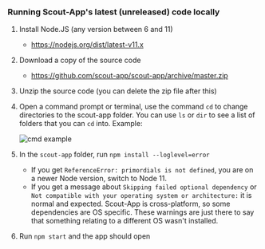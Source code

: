 ### Running Scout-App's latest (unreleased) code locally

1. Install Node.JS (any version between 6 and 11)
   * https://nodejs.org/dist/latest-v11.x
1. Download a copy of the source code
   * https://github.com/scout-app/scout-app/archive/master.zip
1. Unzip the source code (you can delete the zip file after this)
1. Open a command prompt or terminal, use the command `cd` to change directories to the scout-app folder. You can use `ls` or `dir` to see a list of folders that you can `cd` into. Example:

   ![cmd example](https://user-images.githubusercontent.com/4629794/78788502-e8aee080-7979-11ea-8b0b-6d3d3ec46e61.png)

1. In the `scout-app` folder, run `npm install --loglevel=error`
   * If you get `ReferenceError: primordials is not defined`, you are on a newer Node version, switch to Node 11.
   * If you get a message about `Skipping failed optional dependency` or `Not compatible with your operating system or architecture:` it is normal and expected. Scout-App is cross-platform, so some dependencies are OS specific. These warnings are just there to say that something relating to a different OS wasn't installed.
1. Run `npm start` and the app should open
